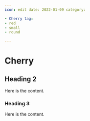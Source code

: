 ```yaml
---
icon: edit date: 2022-01-09 category:

- Cherry tag:
- red
- small
- round

---
```


# Cherry

## Heading 2

Here is the content.

### Heading 3

Here is the content.
